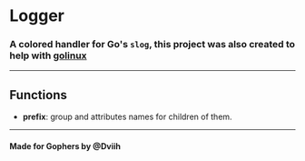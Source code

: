 # Logger
### A colored handler for Go's `slog`, this project was also created to help with [golinux](https://github.com/Dviih/golinux)

---

## Functions
- **prefix**: group and attributes names for children of them.

---

#### Made for Gophers by @Dviih
